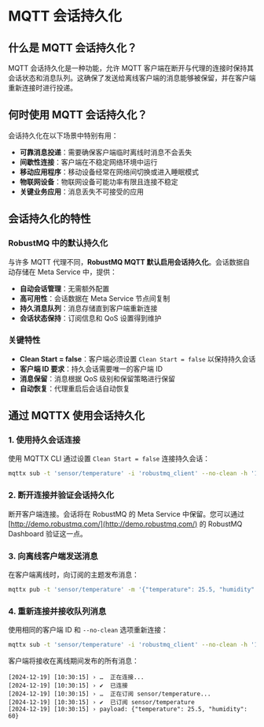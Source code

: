 # MQTT 会话持久化

## 什么是 MQTT 会话持久化？

MQTT 会话持久化是一种功能，允许 MQTT 客户端在断开与代理的连接时保持其会话状态和消息队列。这确保了发送给离线客户端的消息能够被保留，并在客户端重新连接时进行投递。

## 何时使用 MQTT 会话持久化？

会话持久化在以下场景中特别有用：

- **可靠消息投递**：需要确保客户端临时离线时消息不会丢失
- **间歇性连接**：客户端在不稳定网络环境中运行
- **移动应用程序**：移动设备经常在网络间切换或进入睡眠模式
- **物联网设备**：物联网设备可能功率有限且连接不稳定
- **关键业务应用**：消息丢失不可接受的应用

## 会话持久化的特性

### RobustMQ 中的默认持久化

与许多 MQTT 代理不同，**RobustMQ MQTT 默认启用会话持久化**。会话数据自动存储在 Meta Service 中，提供：

- **自动会话管理**：无需额外配置
- **高可用性**：会话数据在 Meta Service 节点间复制
- **持久消息队列**：消息存储直到客户端重新连接
- **会话状态保持**：订阅信息和 QoS 设置得到维护

### 关键特性

- **Clean Start = false**：客户端必须设置 `Clean Start = false` 以保持持久会话
- **客户端 ID 要求**：持久会话需要唯一的客户端 ID
- **消息保留**：消息根据 QoS 级别和保留策略进行保留
- **自动恢复**：代理重启后会话自动恢复

## 通过 MQTTX 使用会话持久化

### 1. 使用持久会话连接

使用 MQTTX CLI 通过设置 `Clean Start = false` 连接持久会话：

```bash
mqttx sub -t 'sensor/temperature' -i 'robustmq_client' --no-clean -h '117.72.92.117' -p 1883
```

### 2. 断开连接并验证会话持久化

断开客户端连接。会话将在 RobustMQ 的 Meta Service 中保留。您可以通过 [http://demo.robustmq.com/](http://demo.robustmq.com/) 的 RobustMQ Dashboard 验证这一点。

### 3. 向离线客户端发送消息

在客户端离线时，向订阅的主题发布消息：

```bash
mqttx pub -t 'sensor/temperature' -m '{"temperature": 25.5, "humidity": 60}' -h '117.72.92.117' -p 1883
```

### 4. 重新连接并接收队列消息

使用相同的客户端 ID 和 `--no-clean` 选项重新连接：

```bash
mqttx sub -t 'sensor/temperature' -i 'robustmq_client' --no-clean -h '117.72.92.117' -p 1883
```

客户端将接收在离线期间发布的所有消息：

```
[2024-12-19] [10:30:15] › …  正在连接...
[2024-12-19] [10:30:15] › ✔  已连接
[2024-12-19] [10:30:15] › …  正在订阅 sensor/temperature...
[2024-12-19] [10:30:15] › ✔  已订阅 sensor/temperature
[2024-12-19] [10:30:15] › payload: {"temperature": 25.5, "humidity": 60}
```

